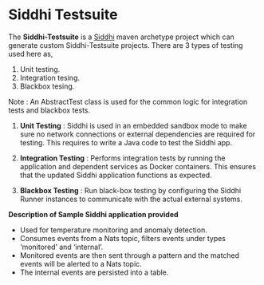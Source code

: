 ﻿Siddhi Testsuite
======================================

The **Siddhi-Testsuite** is a <a target="_blank" href="https://siddhi.io/">Siddhi</a> maven archetype project which can
generate custom Siddhi-Testsuite projects. There are 3 types of testing used here as,
1. Unit testing.
2. Integration tesing.
3. Blackbox tesing.

Note : An AbstractTest class is used for the common logic for integration tests and blackbox tests.

1. **Unit Testing** : 
    Siddhi is used in an embedded sandbox mode to make sure no network connections or external dependencies are required 
    for testing. This requires to write a Java code to test the Siddhi app.

2. **Integration Testing** : 
    Performs integration tests by running the application and dependent services as Docker containers. This ensures that 
    the updated Siddhi application functions as expected.

3. **Blackbox Testing** : 
    Run black-box testing by configuring the Siddhi Runner instances to communicate with the actual external systems.

**Description of Sample Siddhi application provided**

* Used for temperature monitoring and anomaly detection. 
* Consumes events from a Nats topic, filters events under types ‘monitored’ and ‘internal’.
* Monitored events are then sent through a pattern and the matched events will be alerted to a Nats topic. 
* The internal events are persisted into a table. 

